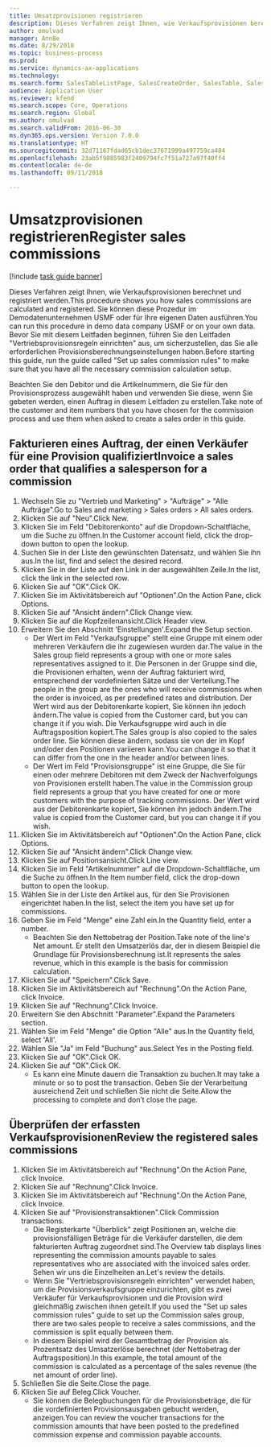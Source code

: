 ```yaml
--- 
title: Umsatzprovisionen registrieren
description: Dieses Verfahren zeigt Ihnen, wie Verkaufsprovisionen berechnet und registriert werden.
author: omulvad
manager: AnnBe
ms.date: 8/29/2018
ms.topic: business-process
ms.prod: 
ms.service: dynamics-ax-applications
ms.technology: 
ms.search.form: SalesTableListPage, SalesCreateOrder, SalesTable, SalesEditLines,  CustInvoiceJournal, CommissionTrans, LedgerTransVoucher
audience: Application User
ms.reviewer: kfend
ms.search.scope: Core, Operations
ms.search.region: Global
ms.author: omulvad
ms.search.validFrom: 2016-06-30
ms.dyn365.ops.version: Version 7.0.0
ms.translationtype: HT
ms.sourcegitcommit: 32d71167fdad65cb1dec37671999a497759ca484
ms.openlocfilehash: 23ab5f9885983f2409794fc7f51a727a97f40ff4
ms.contentlocale: de-de
ms.lasthandoff: 09/11/2018

---
```

# <a name="register-sales-commissions"></a><span data-ttu-id="cd825-103">Umsatzprovisionen registrieren</span><span class="sxs-lookup"><span data-stu-id="cd825-103">Register sales commissions</span></span>

[!include [task guide banner](../../includes/task-guide-banner.md)]

<span data-ttu-id="cd825-104">Dieses Verfahren zeigt Ihnen, wie Verkaufsprovisionen berechnet und registriert werden.</span><span class="sxs-lookup"><span data-stu-id="cd825-104">This procedure shows you how sales commissions are calculated and registered.</span></span> <span data-ttu-id="cd825-105">Sie können diese Prozedur im Demodatenunternehmen USMF oder für Ihre eigenen Daten ausführen.</span><span class="sxs-lookup"><span data-stu-id="cd825-105">You can run this procedure in demo data company USMF or on your own data.</span></span> <span data-ttu-id="cd825-106">Bevor Sie mit diesem Leitfaden beginnen, führen Sie den Leitfaden "Vertriebsprovisionsregeln einrichten" aus, um sicherzustellen, das Sie alle erforderlichen Provisionsberechnungseinstellungen haben.</span><span class="sxs-lookup"><span data-stu-id="cd825-106">Before starting this guide, run the guide called "Set up sales commission rules" to make sure that you have all the necessary commission calculation setup.</span></span>

<span data-ttu-id="cd825-107">Beachten Sie den Debitor und die Artikelnummern, die Sie für den Provisionsprozess ausgewählt haben und verwenden Sie diese, wenn Sie gebeten werden, einen Auftrag in diesem Leitfaden zu erstellen.</span><span class="sxs-lookup"><span data-stu-id="cd825-107">Take note of the customer and item numbers that you have chosen for the commission process and use them when asked to create a sales order in this guide.</span></span>


## <a name="invoice-a-sales-order-that-qualifies-a-salesperson-for-a-commission"></a><span data-ttu-id="cd825-108">Fakturieren eines Auftrag, der einen Verkäufer für eine Provision qualifiziert</span><span class="sxs-lookup"><span data-stu-id="cd825-108">Invoice a sales order that qualifies a salesperson for a commission</span></span>
1. <span data-ttu-id="cd825-109">Wechseln Sie zu "Vertrieb und Marketing" > "Aufträge" > "Alle Aufträge".</span><span class="sxs-lookup"><span data-stu-id="cd825-109">Go to Sales and marketing > Sales orders > All sales orders.</span></span>
2. <span data-ttu-id="cd825-110">Klicken Sie auf "Neu".</span><span class="sxs-lookup"><span data-stu-id="cd825-110">Click New.</span></span>
3. <span data-ttu-id="cd825-111">Klicken Sie im Feld "Debitorenkonto" auf die Dropdown-Schaltfläche, um die Suche zu öffnen.</span><span class="sxs-lookup"><span data-stu-id="cd825-111">In the Customer account field, click the drop-down button to open the lookup.</span></span>
4. <span data-ttu-id="cd825-112">Suchen Sie in der Liste den gewünschten Datensatz, und wählen Sie ihn aus.</span><span class="sxs-lookup"><span data-stu-id="cd825-112">In the list, find and select the desired record.</span></span>
5. <span data-ttu-id="cd825-113">Klicken Sie in der Liste auf den Link in der ausgewählten Zeile.</span><span class="sxs-lookup"><span data-stu-id="cd825-113">In the list, click the link in the selected row.</span></span>
6. <span data-ttu-id="cd825-114">Klicken Sie auf "OK".</span><span class="sxs-lookup"><span data-stu-id="cd825-114">Click OK.</span></span>
7. <span data-ttu-id="cd825-115">Klicken Sie im Aktivitätsbereich auf "Optionen".</span><span class="sxs-lookup"><span data-stu-id="cd825-115">On the Action Pane, click Options.</span></span>
8. <span data-ttu-id="cd825-116">Klicken Sie auf "Ansicht ändern".</span><span class="sxs-lookup"><span data-stu-id="cd825-116">Click Change view.</span></span>
9. <span data-ttu-id="cd825-117">Klicken Sie auf die Kopfzeilenansicht.</span><span class="sxs-lookup"><span data-stu-id="cd825-117">Click Header view.</span></span>
10. <span data-ttu-id="cd825-118">Erweitern Sie den Abschnitt 'Einstellungen'.</span><span class="sxs-lookup"><span data-stu-id="cd825-118">Expand the Setup section.</span></span>
    * <span data-ttu-id="cd825-119">Der Wert im Feld "Verkaufsgruppe" stellt eine Gruppe mit einem oder mehreren Verkäufern die ihr zugewiesen wurden dar.</span><span class="sxs-lookup"><span data-stu-id="cd825-119">The value in the Sales group field represents a group with one or more sales representatives assigned to it.</span></span> <span data-ttu-id="cd825-120">Die Personen in der Gruppe sind die, die Provisionen erhalten, wenn der Auftrag fakturiert wird, entsprechend der vordefinierten Sätze und der Verteilung.</span><span class="sxs-lookup"><span data-stu-id="cd825-120">The people in the group are the ones who will receive commissions when the order is invoiced, as per predefined rates and distribution.</span></span>   <span data-ttu-id="cd825-121">Der Wert wird aus der Debitorenkarte kopiert, Sie können ihn jedoch ändern.</span><span class="sxs-lookup"><span data-stu-id="cd825-121">The value is copied from the Customer card, but you can change it if you wish.</span></span>  <span data-ttu-id="cd825-122">Die Verkaufsgruppe wird auch in die Auftragsposition kopiert.</span><span class="sxs-lookup"><span data-stu-id="cd825-122">The Sales group is also copied to the sales order line.</span></span> <span data-ttu-id="cd825-123">Sie können diese ändern, sodass sie von der im Kopf und/oder den Positionen variieren kann.</span><span class="sxs-lookup"><span data-stu-id="cd825-123">You can change it so that it can differ from the one in the header and/or between lines.</span></span>  
    * <span data-ttu-id="cd825-124">Der Wert im Feld "Provisionsgruppe" ist eine Gruppe, die Sie für einen oder mehrere Debitoren mit dem Zweck der Nachverfolgungs von Provisionen erstellt haben.</span><span class="sxs-lookup"><span data-stu-id="cd825-124">The value in the Commission group field represents a group that you have created for one or more customers with the purpose of tracking commissions.</span></span>   <span data-ttu-id="cd825-125">Der Wert wird aus der Debitorenkarte kopiert, Sie können ihn jedoch ändern.</span><span class="sxs-lookup"><span data-stu-id="cd825-125">The value is copied from the Customer card, but you can change it if you wish.</span></span>   
11. <span data-ttu-id="cd825-126">Klicken Sie im Aktivitätsbereich auf "Optionen".</span><span class="sxs-lookup"><span data-stu-id="cd825-126">On the Action Pane, click Options.</span></span>
12. <span data-ttu-id="cd825-127">Klicken Sie auf "Ansicht ändern".</span><span class="sxs-lookup"><span data-stu-id="cd825-127">Click Change view.</span></span>
13. <span data-ttu-id="cd825-128">Klicken Sie auf Positionsansicht.</span><span class="sxs-lookup"><span data-stu-id="cd825-128">Click Line view.</span></span>
14. <span data-ttu-id="cd825-129">Klicken Sie im Feld "Artikelnummer" auf die Dropdown-Schaltfläche, um die Suche zu öffnen.</span><span class="sxs-lookup"><span data-stu-id="cd825-129">In the Item number field, click the drop-down button to open the lookup.</span></span>
15. <span data-ttu-id="cd825-130">Wählen Sie in der Liste den Artikel aus, für den Sie Provisionen eingerichtet haben.</span><span class="sxs-lookup"><span data-stu-id="cd825-130">In the list, select the item you have set up for commissions.</span></span> 
16. <span data-ttu-id="cd825-131">Geben Sie im Feld "Menge" eine Zahl ein.</span><span class="sxs-lookup"><span data-stu-id="cd825-131">In the Quantity field, enter a number.</span></span>
    * <span data-ttu-id="cd825-132">Beachten Sie den Nettobetrag der Position.</span><span class="sxs-lookup"><span data-stu-id="cd825-132">Take note of the line's Net amount.</span></span> <span data-ttu-id="cd825-133">Er stellt den Umsatzerlös dar, der in diesem Beispiel die Grundlage für Provisionsberechnung ist.</span><span class="sxs-lookup"><span data-stu-id="cd825-133">It represents the sales revenue, which in this example is the basis for commission calculation.</span></span>  
17. <span data-ttu-id="cd825-134">Klicken Sie auf "Speichern".</span><span class="sxs-lookup"><span data-stu-id="cd825-134">Click Save.</span></span>
18. <span data-ttu-id="cd825-135">Klicken Sie im Aktivitätsbereich auf "Rechnung".</span><span class="sxs-lookup"><span data-stu-id="cd825-135">On the Action Pane, click Invoice.</span></span>
19. <span data-ttu-id="cd825-136">Klicken Sie auf "Rechnung".</span><span class="sxs-lookup"><span data-stu-id="cd825-136">Click Invoice.</span></span>
20. <span data-ttu-id="cd825-137">Erweitern Sie den Abschnitt "Parameter".</span><span class="sxs-lookup"><span data-stu-id="cd825-137">Expand the Parameters section.</span></span>
21. <span data-ttu-id="cd825-138">Wählen Sie im Feld "Menge" die Option "Alle" aus.</span><span class="sxs-lookup"><span data-stu-id="cd825-138">In the Quantity field, select 'All'.</span></span>
22. <span data-ttu-id="cd825-139">Wählen Sie "Ja" im Feld "Buchung" aus.</span><span class="sxs-lookup"><span data-stu-id="cd825-139">Select Yes in the Posting field.</span></span>
23. <span data-ttu-id="cd825-140">Klicken Sie auf "OK".</span><span class="sxs-lookup"><span data-stu-id="cd825-140">Click OK.</span></span>
24. <span data-ttu-id="cd825-141">Klicken Sie auf "OK".</span><span class="sxs-lookup"><span data-stu-id="cd825-141">Click OK.</span></span>
    * <span data-ttu-id="cd825-142">Es kann eine Minute dauern die Transaktion zu buchen.</span><span class="sxs-lookup"><span data-stu-id="cd825-142">It may take a minute or so to post the transaction.</span></span> <span data-ttu-id="cd825-143">Geben Sie der Verarbeitung ausreichend Zeit und schließen Sie nicht die Seite.</span><span class="sxs-lookup"><span data-stu-id="cd825-143">Allow the processing to complete and don’t close the page.</span></span>  

## <a name="review-the-registered-sales-commissions"></a><span data-ttu-id="cd825-144">Überprüfen der erfassten Verkaufsprovisionen</span><span class="sxs-lookup"><span data-stu-id="cd825-144">Review the registered sales commissions</span></span>
1. <span data-ttu-id="cd825-145">Klicken Sie im Aktivitätsbereich auf "Rechnung".</span><span class="sxs-lookup"><span data-stu-id="cd825-145">On the Action Pane, click Invoice.</span></span>
2. <span data-ttu-id="cd825-146">Klicken Sie auf "Rechnung".</span><span class="sxs-lookup"><span data-stu-id="cd825-146">Click Invoice.</span></span>
3. <span data-ttu-id="cd825-147">Klicken Sie im Aktivitätsbereich auf "Rechnung".</span><span class="sxs-lookup"><span data-stu-id="cd825-147">On the Action Pane, click Invoice.</span></span>
4. <span data-ttu-id="cd825-148">Klicken Sie auf "Provisionstransaktionen".</span><span class="sxs-lookup"><span data-stu-id="cd825-148">Click Commission transactions.</span></span>
    * <span data-ttu-id="cd825-149">Die Registerkarte "Überblick" zeigt Positionen an, welche die provisionsfälligen Beträge für die Verkäufer darstellen, die dem fakturierten Auftrag zugeordnet sind.</span><span class="sxs-lookup"><span data-stu-id="cd825-149">The Overview tab displays lines representing the commission amounts payable to sales representatives who are associated with the invoiced sales order.</span></span> <span data-ttu-id="cd825-150">Sehen wir uns die Einzelheiten an.</span><span class="sxs-lookup"><span data-stu-id="cd825-150">Let's review the details.</span></span>     
    * <span data-ttu-id="cd825-151">Wenn Sie "Vertriebsprovisionsregeln einrichten" verwendet haben, um die Provisionsverkaufsgruppe einzurichten, gibt es zwei Verkäufer für Verkaufsprovisionen und die Provision wird gleichmäßig zwischen ihnen geteilt.</span><span class="sxs-lookup"><span data-stu-id="cd825-151">If you used the "Set up sales commission rules" guide to set up the Commission sales group, there are two sales people to receive a sales commissions, and the commission is split equally between them.</span></span>  
    * <span data-ttu-id="cd825-152">In diesem Beispiel wird der Gesamtbetrag der Provision als Prozentsatz des Umsatzerlöse berechnet (der Nettobetrag der Auftragsposition).</span><span class="sxs-lookup"><span data-stu-id="cd825-152">In this example, the total amount of the commission is calculated as a percentage of the sales revenue (the net amount of order line).</span></span>   
5. <span data-ttu-id="cd825-153">Schließen Sie die Seite.</span><span class="sxs-lookup"><span data-stu-id="cd825-153">Close the page.</span></span>
6. <span data-ttu-id="cd825-154">Klicken Sie auf Beleg.</span><span class="sxs-lookup"><span data-stu-id="cd825-154">Click Voucher.</span></span>
    * <span data-ttu-id="cd825-155">Sie können die Belegbuchungen für die Provisionsbeträge, die für die vordefinierten Provisionsausgaben gebucht werden, anzeigen.</span><span class="sxs-lookup"><span data-stu-id="cd825-155">You can review the voucher transactions for the commission amounts that have been posted to the predefined commission expense and commission payable accounts.</span></span>  


